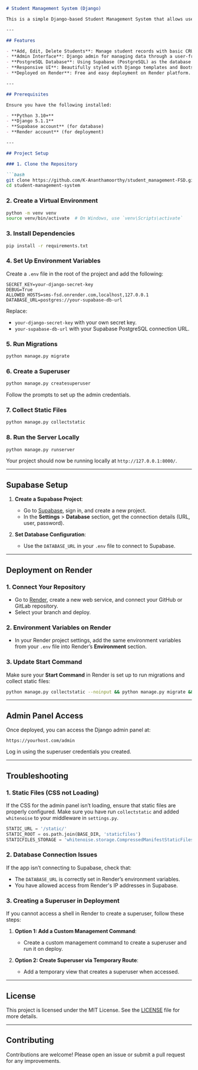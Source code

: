 
```markdown
# Student Management System (Django)

This is a simple Django-based Student Management System that allows users to manage students’ records. The project uses **Supabase** as the database and is deployed on **Render**. This guide provides instructions for setting up, running, and deploying the project.

---

## Features

- **Add, Edit, Delete Students**: Manage student records with basic CRUD operations.
- **Admin Interface**: Django admin for managing data through a user-friendly interface.
- **PostgreSQL Database**: Using Supabase (PostgreSQL) as the database backend.
- **Responsive UI**: Beautifully styled with Django templates and Bootstrap.
- **Deployed on Render**: Free and easy deployment on Render platform.

---

## Prerequisites

Ensure you have the following installed:

- **Python 3.10+**
- **Django 5.1.1**
- **Supabase account** (for database)
- **Render account** (for deployment)

---

## Project Setup

### 1. Clone the Repository

```bash
git clone https://github.com/K-Ananthamoorthy/student_management-FSD.git
cd student-management-system
```

### 2. Create a Virtual Environment

```bash
python -m venv venv
source venv/bin/activate  # On Windows, use `venv\Scripts\activate`
```

### 3. Install Dependencies

```bash
pip install -r requirements.txt
```

### 4. Set Up Environment Variables

Create a `.env` file in the root of the project and add the following:

```plaintext
SECRET_KEY=your-django-secret-key
DEBUG=True
ALLOWED_HOSTS=sms-fsd.onrender.com,localhost,127.0.0.1
DATABASE_URL=postgres://your-supabase-db-url
```

Replace:

- `your-django-secret-key` with your own secret key.
- `your-supabase-db-url` with your Supabase PostgreSQL connection URL.

### 5. Run Migrations

```bash
python manage.py migrate
```

### 6. Create a Superuser

```bash
python manage.py createsuperuser
```

Follow the prompts to set up the admin credentials.

### 7. Collect Static Files

```bash
python manage.py collectstatic
```

### 8. Run the Server Locally

```bash
python manage.py runserver
```

Your project should now be running locally at `http://127.0.0.1:8000/`.

---

## Supabase Setup

1. **Create a Supabase Project**:
   - Go to [Supabase](https://supabase.com/), sign in, and create a new project.
   - In the **Settings** > **Database** section, get the connection details (URL, user, password).

2. **Set Database Configuration**:
   - Use the `DATABASE_URL` in your `.env` file to connect to Supabase.

---

## Deployment on Render

### 1. Connect Your Repository

- Go to [Render](https://render.com/), create a new web service, and connect your GitHub or GitLab repository.
- Select your branch and deploy.

### 2. Environment Variables on Render

- In your Render project settings, add the same environment variables from your `.env` file into Render’s **Environment** section.

### 3. Update Start Command

Make sure your **Start Command** in Render is set up to run migrations and collect static files:

```bash
python manage.py collectstatic --noinput && python manage.py migrate && gunicorn student_management.wsgi:application
```

---

## Admin Panel Access

Once deployed, you can access the Django admin panel at:

```
https://yourhost.com/admin
```

Log in using the superuser credentials you created.

---

## Troubleshooting

### 1. **Static Files (CSS not Loading)**

If the CSS for the admin panel isn’t loading, ensure that static files are properly configured. Make sure you have run `collectstatic` and added `whitenoise` to your middleware in `settings.py`.

```python
STATIC_URL = '/static/'
STATIC_ROOT = os.path.join(BASE_DIR, 'staticfiles')
STATICFILES_STORAGE = 'whitenoise.storage.CompressedManifestStaticFilesStorage'
```

### 2. **Database Connection Issues**

If the app isn’t connecting to Supabase, check that:

- The `DATABASE_URL` is correctly set in Render’s environment variables.
- You have allowed access from Render's IP addresses in Supabase.

### 3. **Creating a Superuser in Deployment**

If you cannot access a shell in Render to create a superuser, follow these steps:

1. **Option 1: Add a Custom Management Command**:
   - Create a custom management command to create a superuser and run it on deploy.
   
2. **Option 2: Create Superuser via Temporary Route**:
   - Add a temporary view that creates a superuser when accessed.

---

## License

This project is licensed under the MIT License. See the [LICENSE](LICENSE) file for more details.

---

## Contributing

Contributions are welcome! Please open an issue or submit a pull request for any improvements.

```


